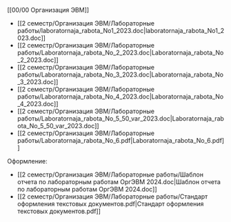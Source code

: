 [[00/00 Организация ЭВМ]]

- [[2 семестр/Организация ЭВМ/Лабораторные работы/laboratornaja_rabota_No1_2023.doc|laboratornaja_rabota_No1_2023.doc]]
- [[2 семестр/Организация ЭВМ/Лабораторные работы/Laboratornaja_rabota_No_2_2023.doc|Laboratornaja_rabota_No_2_2023.doc]]
- [[2 семестр/Организация ЭВМ/Лабораторные работы/Laboratornaja_rabota_No_3_2023.doc|Laboratornaja_rabota_No_3_2023.doc]]
- [[2 семестр/Организация ЭВМ/Лабораторные работы/Laboratornaja_rabota_No_4_2023.doc|Laboratornaja_rabota_No_4_2023.doc]]
- [[2 семестр/Организация ЭВМ/Лабораторные работы/Laboratornaja_rabota_No_5_50_var_2023.doc|Laboratornaja_rabota_No_5_50_var_2023.doc]]
- [[2 семестр/Организация ЭВМ/Лабораторные работы/Laboratornaja_rabota_No_6.pdf|Laboratornaja_rabota_No_6.pdf]]

Оформление:
- [[2 семестр/Организация ЭВМ/Лабораторные работы/Шаблон отчета по  лабораторным работам ОргЭВМ 2024.doc|Шаблон отчета по  лабораторным работам ОргЭВМ 2024.doc]]
- [[2 семестр/Организация ЭВМ/Лабораторные работы/Стандарт оформления текстовых документов.pdf|Стандарт оформления текстовых документов.pdf]]